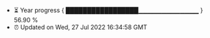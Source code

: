- ⏳ Year progress { █████████████████▁▁▁▁▁▁▁▁▁▁▁▁▁ } 56.90 %
- ⏰ Updated on Wed, 27 Jul 2022 16:34:58 GMT

